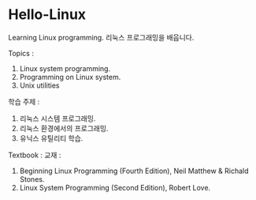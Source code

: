 # Hello-Linux
Learning Linux programming.
리눅스 프로그래밍을 배웁니다.

Topics :
1) Linux system programming.
2) Programming on Linux system.
3) Unix utilities

학습 주제 :
1) 리눅스 시스템 프로그래밍.
2) 리눅스 환경에서의 프로그래밍.
3) 유닉스 유틸리티 학습.

Textbook :
교재 :
1) Beginning Linux Programming (Fourth Edition), Neil Matthew & Richald Stones.
2) Linux System Programming (Second Edition), Robert Love.
